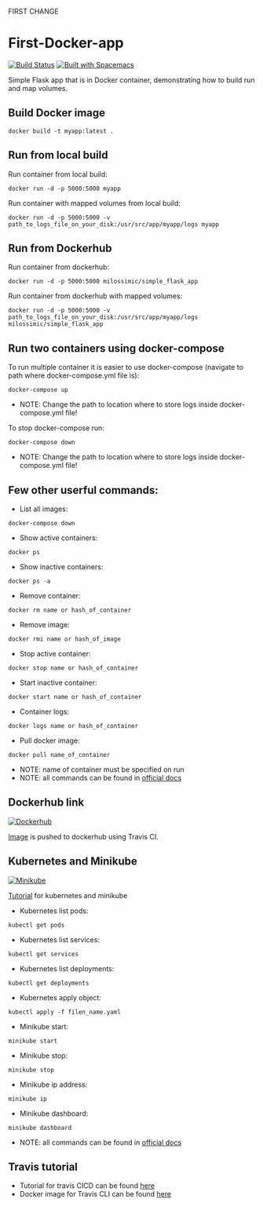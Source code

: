 FIRST CHANGE
# First-Docker-app


[![Build Status](https://travis-ci.org/MilosSimic/First-Docker-app.svg?branch=master)](https://travis-ci.org/MilosSimic/First-Docker-app) [![Built with Spacemacs](https://cdn.rawgit.com/syl20bnr/spacemacs/442d025779da2f62fc86c2082703697714db6514/assets/spacemacs-badge.svg)](http://spacemacs.org)

Simple Flask app that is in Docker container, demonstrating how to build run and map volumes.


## Build Docker image
 ```
 docker build -t myapp:latest .
 ```


## Run from local build
Run container from local build:
 ```
 docker run -d -p 5000:5000 myapp
 ```

Run container with mapped volumes from local build:
 ```
 docker run -d -p 5000:5000 -v path_to_logs_file_on_your_disk:/usr/src/app/myapp/logs myapp
 ```


## Run from Dockerhub
Run container from dockerhub:
 ```
 docker run -d -p 5000:5000 milossimic/simple_flask_app
 ```

Run container from dockerhub with mapped volumes:
 ```
 docker run -d -p 5000:5000 -v path_to_logs_file_on_your_disk:/usr/src/app/myapp/logs milossimic/simple_flask_app
 ```

## Run two containers using docker-compose
To run multiple container it is easier to use docker-compose (navigate to path where docker-compose.yml file is):
 ```
 docker-compose up
 ```
 
 * NOTE: Change the path to location where to store logs inside docker-compose.yml file! 

To stop docker-compose run:
 ```
 docker-compose down
 ```
 
 * NOTE: Change the path to location where to store logs inside docker-compose.yml file! 


## Few other userful commands:
 * List all images:
  ```
  docker-compose down
  ```
  
 * Show active containers:
  ```
  docker ps
  ```
  
 * Show inactive containers:
  ```
  docker ps -a
  ```
  
 * Remove container:
  ```
  docker rm name or hash_of_container
  ```
  
 * Remove image:
  ```
  docker rmi name or hash_of_image
  ```
  
 * Stop active container:
  ```
  docker stop name or hash_of_container
  ```
  
 * Start inactive container:
  ```
  docker start name or hash_of_container
  ```
  
 * Container logs:
  ```
  docker logs name or hash_of_container
  ```
  
 * Pull docker image:
  ```
  docker pull name_of_container
  ```
  
 * NOTE: name of container must be specified on run
 * NOTE: all commands can be found in [official docs](https://docs.docker.com/engine/reference/commandline/docker/#child-commands)


## Dockerhub link
[![Dockerhub](https://www.docker.com/sites/default/files/Dockerized%20Apps_icon.png)](https://hub.docker.com/r/milossimic/simple_flask_app/)

[Image](https://hub.docker.com/r/milossimic/simple_flask_app/) is pushed to dockerhub using Travis CI.

## Kubernetes and Minikube
[![Minikube](https://sweetcode.io/wp-content/uploads/2017/02/imgres.png)](https://kubernetes.io/docs/setup/minikube/)

[Tutorial](https://sweetcode.io/learning-kubernetes-getting-started-minikube/) for kubernetes and minikube

 * Kubernetes list pods:
  ```
  kubectl get pods
  ```
  * Kubernetes list services:
  ```
  kubectl get services
  ```
 * Kubernetes list deployments:
  ```
  kubectl get deployments
  ```
   * Kubernetes apply object:
  ```
  kubectl apply -f filen_name.yaml
  ```
  * Minikube start:
  ```
  minikube start
  ```
  * Minikube stop:
  ```
  minikube stop
  ```
  * Minikube ip address:
  ```
  minikube ip
  ```
  * Minikube dashboard:
  ```
  minikube dashboard
  ```
   * NOTE: all commands can be found in [official docs](https://kubernetes.io/docs/reference/kubectl/kubectl-cmds/)
   
## Travis tutorial
- Tutorial for travis CICD can be found [here](https://github.com/MilosSimic/Travis-tutorial)
- Docker image for Travis CLI can be found [here](https://github.com/MilosSimic/mytravis)
